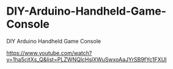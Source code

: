 # DIY-Arduino-Handheld-Game-Console
DIY Arduino Handheld Game Console

https://www.youtube.com/watch?v=1ha5cjtXs_Q&list=PLZWNQlcHslXWuSwxoAaJYrSB9fYc1FXUI
